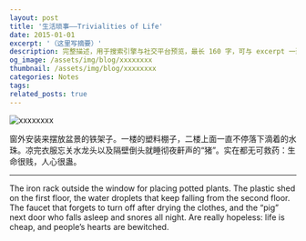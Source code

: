 ```yaml
---
layout: post
title: '生活琐事——Trivialities of Life'
date: 2015-01-01
excerpt: '（这里写摘要）'
description: 完整描述，用于搜索引擎与社交平台预览，最长 160 字，可与 excerpt 一致
og_image: /assets/img/blog/xxxxxxxx
thumbnail: /assets/img/blog/xxxxxxxx
categories: Notes
tags: 
related_posts: true
---
```


<img src="/assets/img/blog/xxxxxxxx" alt="xxxxxxxx">

窗外安装来摆放盆景的铁架子。一楼的塑料棚子，二楼上面一直不停落下滴着的水珠。凉完衣服忘关水龙头以及隔壁倒头就睡彻夜鼾声的“猪”。实在都无可救药：生命很贱，人心很蛊。

---

The iron rack outside the window for placing potted plants. The plastic shed on the first floor, the water droplets that keep falling from the second floor. The faucet that forgets to turn off after drying the clothes, and the “pig” next door who falls asleep and snores all night. Are really hopeless: life is cheap, and people’s hearts are bewitched.